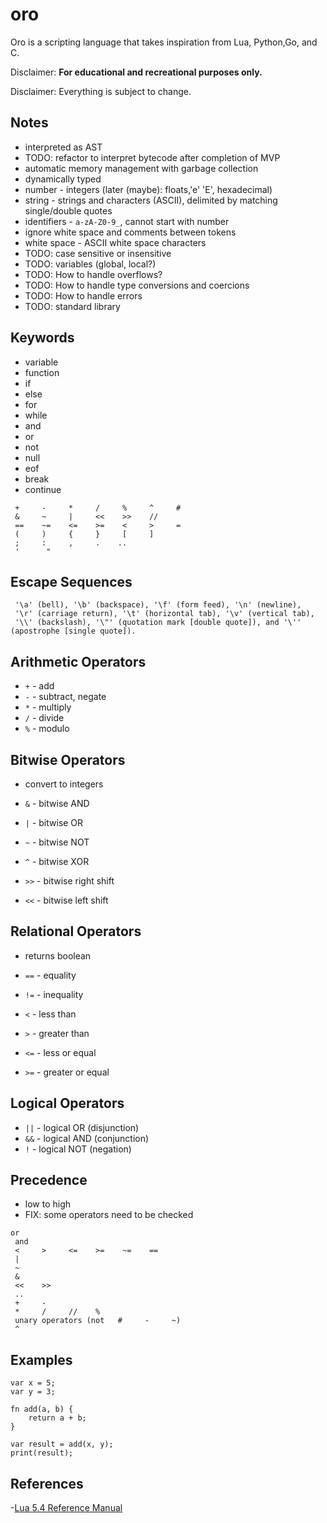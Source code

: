# oro

Oro is a scripting language that takes inspiration from Lua, Python,Go, and C.

Disclaimer: **For educational and recreational purposes only.**

Disclaimer: Everything is subject to change.

## Notes

- interpreted as AST
- TODO: refactor to interpret bytecode after completion of MVP
- automatic memory management with garbage collection
- dynamically typed
- number - integers (later (maybe): floats,'e' 'E', hexadecimal)
- string - strings and characters (ASCII), delimited by matching single/double quotes
- identifiers - `a-zA-Z0-9_`, cannot start with number
- ignore white space and comments between tokens
- white space - ASCII white space characters
- TODO: case sensitive or insensitive
- TODO: variables (global, local?)
- TODO: How to handle overflows?
- TODO: How to handle type conversions and coercions
- TODO: How to handle errors
- TODO: standard library

## Keywords

- variable
- function
- if
- else
- for
- while
- and
- or
- not
- null
- eof
- break
- continue

```
 +     -     *     /     %     ^     #
 &     ~     |     <<    >>    //
 ==    ~=    <=    >=    <     >     =
 (     )     {     }     [     ]
 ;     :     ,     .    ..
 '      "
```

## Escape Sequences

```
 '\a' (bell), '\b' (backspace), '\f' (form feed), '\n' (newline),
 '\r' (carriage return), '\t' (horizontal tab), '\v' (vertical tab),
 '\\' (backslash), '\"' (quotation mark [double quote]), and '\'' (apostrophe [single quote]).
```

## Arithmetic Operators

- `+` - add
- `-` - subtract, negate
- `*` - multiply
- `/` - divide
- `%` - modulo

## Bitwise Operators

- convert to integers

- `&` - bitwise AND
- `|` - bitwise OR
- `~` - bitwise NOT
- `^` - bitwise XOR
- `>>` - bitwise right shift
- `<<` - bitwise left shift

## Relational Operators

- returns boolean

- `==` - equality
- `!=` - inequality
- `<` - less than
- `>` - greater than
- `<=` - less or equal
- `>=` - greater or equal

## Logical Operators

- `||` - logical OR (disjunction)
- `&&` - logical AND (conjunction)
- `!` - logical NOT (negation)

## Precedence

- low to high
- FIX: some operators need to be checked

```
or
 and
 <     >     <=    >=    ~=    ==
 |
 ~
 &
 <<    >>
 ..
 +     -
 *     /     //    %
 unary operators (not   #     -     ~)
 ^
```

## Examples

```oro
var x = 5;
var y = 3;

fn add(a, b) {
    return a + b;
}

var result = add(x, y);
print(result);
```

## References

-[Lua 5.4 Reference Manual](https://www.lua.org/manual/5.4/)

